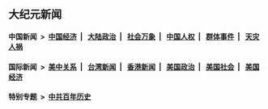 ## 大纪元新闻

#### 中国新闻 &nbsp;>&nbsp; [中国经济](indexes/ncid283/README.md?02030045) &nbsp;| &nbsp; [大陆政治](indexes/ncid277/README.md?02030045) &nbsp;| &nbsp; [社会万象](indexes/ncid282/README.md?02030045) &nbsp;| &nbsp; [中国人权](indexes/ncid278/README.md?02030045) &nbsp;| &nbsp; [群体事件](indexes/ncid279/README.md?02030045) &nbsp;| &nbsp; [天灾人祸](indexes/ncid280/README.md?02030045)

#### 国际新闻 &nbsp;>&nbsp; [美中关系](indexes/nf1412576/README.md?02030045) &nbsp;| &nbsp; [台湾新闻](indexes/ncid1349361/README.md?02030045) &nbsp;| &nbsp; [香港新闻](indexes/ncid1349362/README.md?02030045) &nbsp;| &nbsp; [美国政治](indexes/ncid1078159/README.md?02030045) &nbsp;| &nbsp; [美国社会](indexes/ncid1078160/README.md?02030045) &nbsp;| &nbsp; [美国经济](indexes/ncid1078158/README.md?02030045)

#### 特别专题 &nbsp;>&nbsp; [中共百年历史](https://github.com/epoch-news/epoch-special/blob/master/README.md?02030045)  
